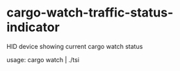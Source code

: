 # cargo-watch-traffic-status-indicator
HID device showing current cargo watch status

usage: cargo watch | ./tsi
